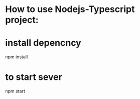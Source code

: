 # How to use Nodejs-Typescript project:
# install depencncy
npm install 

# to start sever
npm start 

